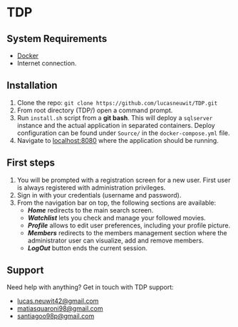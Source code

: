 # TDP

## System Requirements
    
- [Docker](https://docs.docker.com/get-docker/)
- Internet connection.

## Installation

1. Clone the repo: `git clone https://github.com/lucasneuwit/TDP.git`
2. From root directory (TDP/) open a command prompt.
3. Run `install.sh` script from a **git bash**. This will deploy a `sqlserver` instance and the actual application in separated containers. Deploy configuration can be found under `Source/` in the `docker-compose.yml` file.
4. Navigate to [localhost:8080](localhost:8080/) where the application should be running.

## First steps

1. You will be prompted with a registration screen for a new user. First user is always registered with administration privileges.
2. Sign in with your credentials (username and password).
3. From the navigation bar on top, the following sections are available:
    - ***Home*** redirects to the main search screen.
    - ***Watchlist*** lets you check and manage your followed movies.
    - ***Profile*** allows to edit user preferences, including your profile picture.
    - ***Members*** redirects to the members management section where the administrator user can visualize, add and remove members.
    - ***LogOut*** button ends the current session.

## Support

Need help with anything? Get in touch with TDP support:

- lucas.neuwit42@gmail.com
- matiasquaroni98@gmail.com
- santiagoo98p@gmail.com


